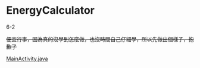# EnergyCalculator
6-2

~~便宜行事，因為真的沒學到怎麼做，也沒時間自己仔細學，所以先做出個樣子，抱歉了~~

[MainActivity.java](https://github.com/LaZoark/EnergyCalculator/blob/master/app/src/main/java/com/example/energycalculator/MainActivity.java)  


